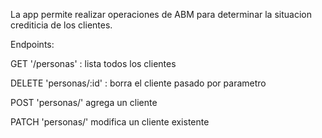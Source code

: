 La app permite realizar operaciones de ABM para determinar la situacion crediticia de los clientes.

Endpoints:

GET '/personas' : lista todos los clientes
 
DELETE 'personas/:id' : borra el cliente pasado por parametro
 
POST 'personas/' agrega un cliente
 
PATCH 'personas/' modifica un cliente existente
 
 
